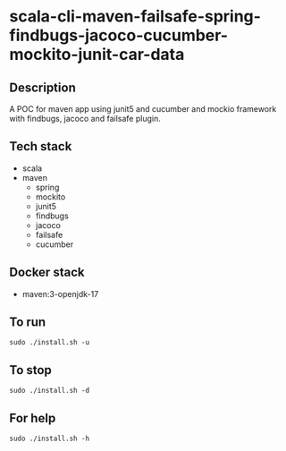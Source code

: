 # scala-cli-maven-failsafe-spring-findbugs-jacoco-cucumber-mockito-junit-car-data

## Description
A POC for maven app using junit5
and cucumber and mockio framework
 with findbugs,
jacoco and failsafe plugin.

## Tech stack
- scala
- maven
	- spring
	- mockito
  - junit5
  - findbugs
  - jacoco
  - failsafe
  - cucumber

## Docker stack
- maven:3-openjdk-17

## To run
`sudo ./install.sh -u`

## To stop
`sudo ./install.sh -d`

## For help
`sudo ./install.sh -h`
